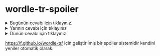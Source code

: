 # wordle-tr-spoiler

<details>
  <summary>Bugünün cevabı için tıklayınız.</summary>
  <br>
    <b> sesli </b>
</details>

<details>
  <summary>Yarının cevabı için tıklayınız</summary>
  <br>
   <b> anane </b>
</details>

<details>
  <summary>Dünün cevabı için tıklayınız </summary>
  <br>
  <b> derbi </b>
</details>

https://f.github.io/wordle-tr/ için geliştirilmiş bir spoiler sistemidir kendini yeniler otomatik olarak.

